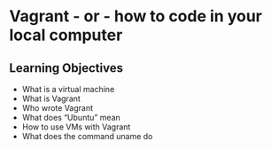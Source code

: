 # Vagrant - or - how to code in your local computer

## Learning Objectives

* What is a virtual machine
* What is Vagrant
* Who wrote Vagrant
* What does “Ubuntu” mean
* How to use VMs with Vagrant
* What does the command uname do
